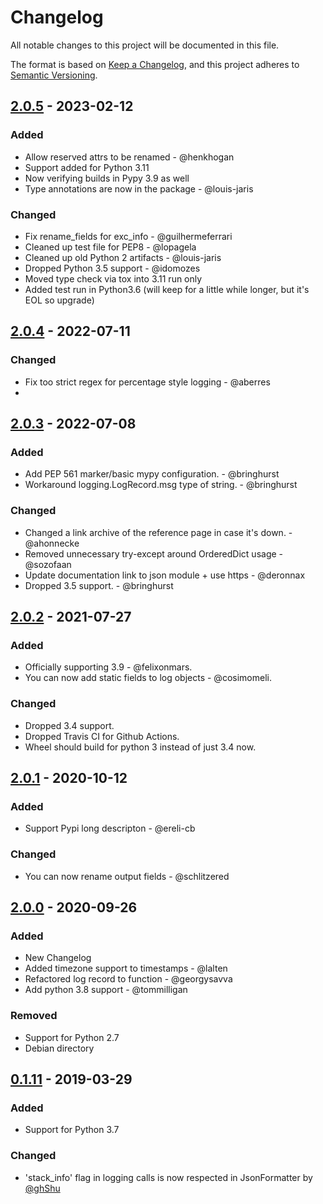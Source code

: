 # Changelog
All notable changes to this project will be documented in this file.

The format is based on [Keep a Changelog](https://keepachangelog.com/en/1.0.0/),
and this project adheres to [Semantic Versioning](https://semver.org/spec/v2.0.0.html).

## [2.0.5] - 2023-02-12
### Added
- Allow reserved attrs to be renamed - @henkhogan
- Support added for Python 3.11
- Now verifying builds in Pypy 3.9 as well
- Type annotations are now in the package - @louis-jaris
### Changed
- Fix rename_fields for exc_info - @guilhermeferrari
- Cleaned up test file for PEP8 - @lopagela
- Cleaned up old Python 2 artifacts - @louis-jaris
- Dropped Python 3.5 support - @idomozes
- Moved type check via tox into 3.11 run only
- Added test run in Python3.6 (will keep for a little while longer, but it's EOL so upgrade)

## [2.0.4] - 2022-07-11
### Changed
- Fix too strict regex for percentage style logging - @aberres
- 

## [2.0.3] - 2022-07-08
### Added
- Add PEP 561 marker/basic mypy configuration. - @bringhurst
- Workaround logging.LogRecord.msg type of string. - @bringhurst
### Changed
- Changed a link archive of the reference page in case it's down. - @ahonnecke
- Removed unnecessary try-except around OrderedDict usage - @sozofaan
- Update documentation link to json module + use https - @deronnax
- Dropped 3.5 support. - @bringhurst

## [2.0.2] - 2021-07-27
### Added
- Officially supporting 3.9 - @felixonmars.
- You can now add static fields to log objects - @cosimomeli.
### Changed
- Dropped 3.4 support.
- Dropped Travis CI for Github Actions.
- Wheel should build for python 3 instead of just 3.4 now.

## [2.0.1] - 2020-10-12
### Added
- Support Pypi long descripton - @ereli-cb
### Changed
- You can now rename output fields - @schlitzered

## [2.0.0] - 2020-09-26
### Added
- New Changelog
- Added timezone support to timestamps - @lalten
- Refactored log record to function - @georgysavva
- Add python 3.8 support - @tommilligan
### Removed
- Support for Python 2.7
- Debian directory

## [0.1.11] - 2019-03-29
### Added
- Support for Python 3.7
### Changed
- 'stack_info' flag in logging calls is now respected in JsonFormatter by [@ghShu](https://github.com/ghShu)


[2.0.5]: https://github.com/madzak/python-json-logger/compare/v2.0.4...v2.0.5
[2.0.4]: https://github.com/madzak/python-json-logger/compare/v2.0.3...v2.0.4
[2.0.3]: https://github.com/madzak/python-json-logger/compare/v2.0.2...v2.0.3
[2.0.2]: https://github.com/madzak/python-json-logger/compare/v2.0.1...v2.0.2
[2.0.1]: https://github.com/madzak/python-json-logger/compare/v2.0.0...v2.0.1
[2.0.0]: https://github.com/madzak/python-json-logger/compare/v0.1.11...v2.0.0
[0.1.11]: https://github.com/madzak/python-json-logger/compare/v0.1.10...v0.1.11
